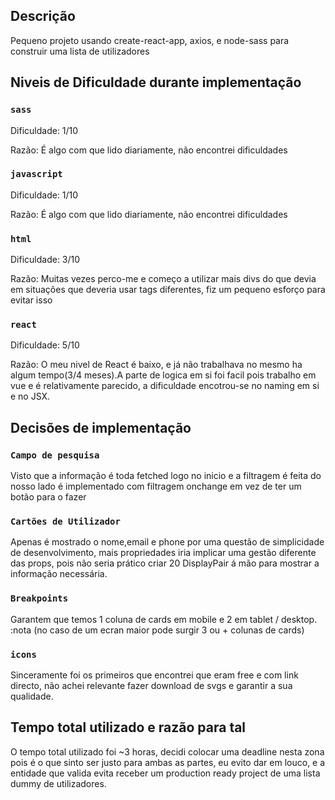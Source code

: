 ## Descrição

Pequeno projeto usando create-react-app, axios, e node-sass para construir uma
lista de utilizadores

## Niveis de Dificuldade durante implementação

### `sass`
Dificuldade: 1/10

Razão: É algo com que lido diariamente, não encontrei dificuldades

### `javascript`
Dificuldade: 1/10

Razão: É algo com que lido diariamente, não encontrei dificuldades

### `html`
Dificuldade: 3/10

Razão: Muitas vezes perco-me e começo a utilizar mais divs do que devia em situações que deveria usar tags diferentes, fiz um pequeno esforço para evitar isso

### `react`
Dificuldade: 5/10

Razão: O meu nivel de React é baixo, e já não trabalhava no mesmo ha algum tempo(3/4 meses).A parte de logica em si foi facil pois trabalho em vue e é relativamente parecido, a dificuldade encotrou-se no naming em si e no JSX.

## Decisões de implementação

### `Campo de pesquisa`
Visto que a informação é toda fetched logo no inicio e a filtragem é feita do nosso
lado é implementado com filtragem onchange em vez de ter um botão para o fazer

### `Cartões de Utilizador`
Apenas é mostrado o nome,email e phone por uma questão de simplicidade de desenvolvimento, mais propriedades iria implicar uma gestão diferente das props, pois não seria prático criar 20 DisplayPair á mão para mostrar a informação necessária.

### `Breakpoints`
Garantem que temos 1 coluna de cards em mobile e 2 em tablet / desktop.
:nota (no caso de um ecran maior pode surgir 3 ou + colunas de cards)

### `icons`
Sinceramente foi os primeiros que encontrei que eram free e com link directo,
não achei relevante fazer download de svgs e garantir a sua qualidade.

## Tempo total utilizado e razão para tal
O tempo total utilizado foi ~3 horas, decidi colocar uma deadline nesta zona
pois é o que sinto ser justo para ambas as partes, eu evito dar em louco, e a entidade que valida evita receber um production ready project de uma lista dummy de utilizadores.
